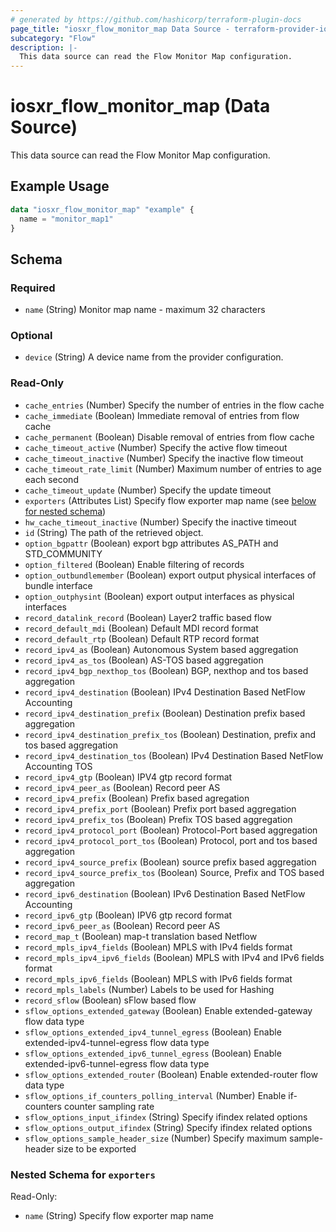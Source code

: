 ```yaml
---
# generated by https://github.com/hashicorp/terraform-plugin-docs
page_title: "iosxr_flow_monitor_map Data Source - terraform-provider-iosxr"
subcategory: "Flow"
description: |-
  This data source can read the Flow Monitor Map configuration.
---
```


# iosxr_flow_monitor_map (Data Source)

This data source can read the Flow Monitor Map configuration.

## Example Usage

```terraform
data "iosxr_flow_monitor_map" "example" {
  name = "monitor_map1"
}
```

<!-- schema generated by tfplugindocs -->
## Schema

### Required

- `name` (String) Monitor map name - maximum 32 characters

### Optional

- `device` (String) A device name from the provider configuration.

### Read-Only

- `cache_entries` (Number) Specify the number of entries in the flow cache
- `cache_immediate` (Boolean) Immediate removal of entries from flow cache
- `cache_permanent` (Boolean) Disable removal of entries from flow cache
- `cache_timeout_active` (Number) Specify the active flow timeout
- `cache_timeout_inactive` (Number) Specify the inactive flow timeout
- `cache_timeout_rate_limit` (Number) Maximum number of entries to age each second
- `cache_timeout_update` (Number) Specify the update timeout
- `exporters` (Attributes List) Specify flow exporter map name (see [below for nested schema](#nestedatt--exporters))
- `hw_cache_timeout_inactive` (Number) Specify the inactive timeout
- `id` (String) The path of the retrieved object.
- `option_bgpattr` (Boolean) export bgp attributes AS_PATH and STD_COMMUNITY
- `option_filtered` (Boolean) Enable filtering of records
- `option_outbundlemember` (Boolean) export output physical interfaces of bundle interface
- `option_outphysint` (Boolean) export output interfaces as physical interfaces
- `record_datalink_record` (Boolean) Layer2 traffic based flow
- `record_default_mdi` (Boolean) Default MDI record format
- `record_default_rtp` (Boolean) Default RTP record format
- `record_ipv4_as` (Boolean) Autonomous System based aggregation
- `record_ipv4_as_tos` (Boolean) AS-TOS based aggregation
- `record_ipv4_bgp_nexthop_tos` (Boolean) BGP, nexthop and tos based aggregation
- `record_ipv4_destination` (Boolean) IPv4 Destination Based NetFlow Accounting
- `record_ipv4_destination_prefix` (Boolean) Destination prefix based aggregation
- `record_ipv4_destination_prefix_tos` (Boolean) Destination, prefix and tos based aggregation
- `record_ipv4_destination_tos` (Boolean) IPv4 Destination Based NetFlow Accounting TOS
- `record_ipv4_gtp` (Boolean) IPV4 gtp record format
- `record_ipv4_peer_as` (Boolean) Record peer AS
- `record_ipv4_prefix` (Boolean) Prefix based agregation
- `record_ipv4_prefix_port` (Boolean) Prefix port based aggregation
- `record_ipv4_prefix_tos` (Boolean) Prefix TOS based aggregation
- `record_ipv4_protocol_port` (Boolean) Protocol-Port based aggregation
- `record_ipv4_protocol_port_tos` (Boolean) Protocol, port and tos based aggregation
- `record_ipv4_source_prefix` (Boolean) source prefix based aggregation
- `record_ipv4_source_prefix_tos` (Boolean) Source, Prefix and TOS based aggregation
- `record_ipv6_destination` (Boolean) IPv6 Destination Based NetFlow Accounting
- `record_ipv6_gtp` (Boolean) IPV6 gtp record format
- `record_ipv6_peer_as` (Boolean) Record peer AS
- `record_map_t` (Boolean) map-t translation based Netflow
- `record_mpls_ipv4_fields` (Boolean) MPLS with IPv4 fields format
- `record_mpls_ipv4_ipv6_fields` (Boolean) MPLS with IPv4 and IPv6 fields format
- `record_mpls_ipv6_fields` (Boolean) MPLS with IPv6 fields format
- `record_mpls_labels` (Number) Labels to be used for Hashing
- `record_sflow` (Boolean) sFlow based flow
- `sflow_options_extended_gateway` (Boolean) Enable extended-gateway flow data type
- `sflow_options_extended_ipv4_tunnel_egress` (Boolean) Enable extended-ipv4-tunnel-egress flow data type
- `sflow_options_extended_ipv6_tunnel_egress` (Boolean) Enable extended-ipv6-tunnel-egress flow data type
- `sflow_options_extended_router` (Boolean) Enable extended-router flow data type
- `sflow_options_if_counters_polling_interval` (Number) Enable if-counters counter sampling rate
- `sflow_options_input_ifindex` (String) Specify ifindex related options
- `sflow_options_output_ifindex` (String) Specify ifindex related options
- `sflow_options_sample_header_size` (Number) Specify maximum sample-header size to be exported

<a id="nestedatt--exporters"></a>
### Nested Schema for `exporters`

Read-Only:

- `name` (String) Specify flow exporter map name
